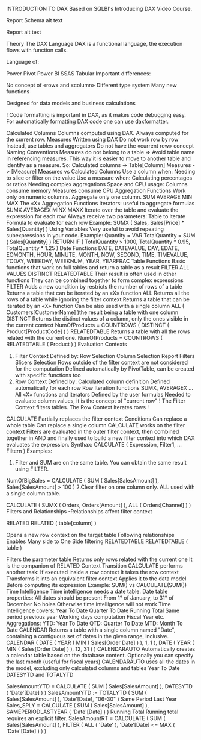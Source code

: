 INTRODUCTION TO DAX
Based on SQLBI's Introducing DAX Video Course.

Report Schema
alt text

Report
alt text

Theory
The DAX Language
DAX is a functional language, the execution flows with function calls.

Language of:

Power Pivot
Power BI
SSAS Tabular
Important differences:

No concept of «row» and «column»
Different type system
Many new functions

Designed for data models and business calculations

! Code formatting is important in DAX, as it makes code debugging easy. For automatically formatting DAX code one can use daxformatter.

Calculated Columns
Columns computed using DAX.
Always computed for the current row.
Measures
Written using DAX
Do not work row by row
Instead, use tables and aggregators
Do not have the «current row» concept
Naming Conventions
Measures do not belong to a table => Avoid table name in referencing measures. This way it is easier to move to another table and identify as a measure.
So:
Calculated columns -> Table[Column]
Measures -> [Measure]
Measures vs Calculated Columns
Use a column when:
Needing to slice or filter on the value
Use a measure when:
Calculating percentages or ratios
Needing complex aggregations
Space and CPU usage:
Columns consume memory
Measures consume CPU
Aggregation Functions
Work only on numeric columns.
Aggregate only one column.
 SUM
 AVERAGE
 MIN
 MAX
The «X» Aggregation Functions
Iterators: useful to aggregate formulas
 SUMX
 AVERAGEX
 MINX
 MAXX
Iterate over the table and evaluate the expression for each row
Always receive two parameters:
Table to iterate
Formula to evaluate for each row
Example:
SUMX (
	Sales,
	Sales[Price] * Sales[Quantity]
)
Using Variables
Very useful to avoid repeating subexpressions in your code.
Example:
Quantity = 
VAR TotalQuantity = SUM ( Sales[Quantity] )
RETURN
	IF (
		TotalQuantity > 1000,
		TotalQuantity * 0.95,
		TotalQuantity * 1.25
	)
Date Functions
DATE, DATEVALUE, DAY, EDATE,
EOMONTH, HOUR, MINUTE,
MONTH, NOW, SECOND, TIME,
TIMEVALUE, TODAY, WEEKDAY,
WEEKNUM, YEAR, YEARFRAC
Table Functions
Basic functions that work on full tables and return a table as a result
FILTER
ALL
VALUES
DISTINCT
RELATEDTABLE
Their result is often used in other functions
They can be combined together to form complex expressions
FILTER
Adds a new condition by restricts the number of rows of a table
Returns a table that can be iterated by an «X» function
ALL
Returns all the rows of a table while ignoring the filter context
Returns a table that can be iterated by an «X» function
Can be also used with a single column ALL ( Customers[CustomerName] )the result being a table with one column
DISTINCT
Returns the distinct values of a column, only the ones visible in the current context
NumOfProducts =
COUNTROWS (
DISTINCT ( Product[ProductCode] )
)
RELATEDTABLE
Returns a table with all the rows related with the current one.
NumOfProducts = COUNTROWS ( RELATEDTABLE ( Product ) )
Evaluation Contexts
1. Filter Context
Defined by:
Row Selection
Column Selection
Report Filters
Slicers Selection
Rows outside of the filter context are not considered for the computation
Defined automatically by PivotTable, can be created with specific functions too
2. Row Context
Defined by:
Calculated column definition
Defined automatically for each row
Row Iteration functions
SUMX, AVERAGEX …
All «X» functions and iterators
Defined by the user formulas
Needed to evaluate column values, it is the concept of "current row"
! The Filter Context filters tables. The Row Context Iterates rows !

CALCULATE
Partially replaces the filter context
Conditions
Can replace a whole table
Can replace a single column
CALCULATE works on the filter context
Filters are evaluated in the outer filter context, then combined together in AND and finally used to build a new filter context into which DAX evaluates the expression.
Synthax:
CALCULATE (
	Expression,
	Filter1,
	…
	Filtern
)
Examples:
1. Filter and SUM are on the same table. You can obtain the same result using FILTER.

NumOfBigSales =
	CALCULATE (
			SUM ( Sales[SalesAmount] ),
			Sales[SalesAmount] > 100
	)
2.Clear filter on one column only. ALL used with a single column table.

CALCULATE (
	SUMX (
		Orders,
		Orders[Amount]
	),
	ALL ( Orders[Channel] )
)
Filters and Relationships
-Relationships affect filter context

RELATED
RELATED ( table[column] )

Opens a new row context on the target table
Following relationships
Enables Many side to One Side filtering
RELATEDTABLE
RELATEDTABLE ( table )

Filters the parameter table
Returns only rows related with the current one
It is the companion of RELATED
Context Transition
CALCULATE performs another task:
If executed inside a row context
It takes the row context
Transforms it into an equivalent filter context
Applies it to the data model Before computing its expression
Example: SUM() vs CALCULATE(SUM())
Time Intelligence
Time intelligence needs a date table.
Date table properties:
All dates should be present
From 1° of January, to 31° of December
No holes
Otherwise time intelligence will not work
Time Intelligence covers:
Year To Date
Quarter To Date
Running Total
Same period previous year
Working days computation
Fiscal Year
etc.
Aggregations:
YTD: Year To Date
QTD: Quarter To Date
MTD: Month To Date
CALENDAR
Returns a table with a single column named "Date", containing a contiguous set of dates in the given range, inclusive.
CALENDAR (
    DATE ( YEAR ( MIN ( Sales[Order Date] ) ), 1, 1 ),
    DATE ( YEAR ( MIN ( Sales[Order Date] ) ), 12, 31 )
)
CALENDARAUTO
Automatically creates a calendar table based on the database content. Optionally you can specify the last month (useful for fiscal years)
CALENDARAUTO uses all the dates in the model, excluding only calculated columns and tables
Year To Date
DATESYTD and TOTALYTD

SalesAmountYTD =
CALCULATE (
	SUM ( Sales[SalesAmount] ),
	DATESYTD ( 'Date'[Date] )
)
SalesAmountYTD :=
	TOTALYTD (
	SUM ( Sales[SalesAmount] ),
	'Date'[Date],
	"06-30"
)
Same Period Last Year
Sales_SPLY =
	CALCULATE (
		SUM ( Sales[SalesAmount] ),
		SAMEPERIODLASTYEAR ( 'Date'[Date] )
)
Running Total
Running total requires an explicit filter.
SalesAmountRT =
CALCULATE (
    SUM ( Sales[SalesAmount] ),
    FILTER ( ALL ( 'Date' ), 'Date'[Date] <= MAX ( 'Date'[Date] ) )
)
